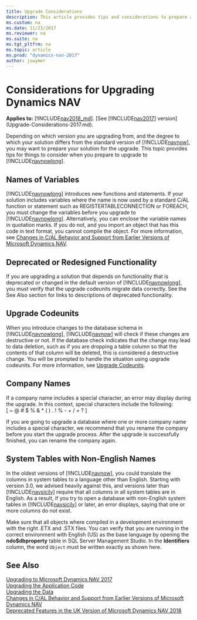 ```yaml
---
title: Upgrade Considerations
description: This article provides tips and considerations to prepare a solution when you are planning to upgrade Microsoft Dynamics NAV.
ms.custom: na
ms.date: 11/23/2017
ms.reviewer: na
ms.suite: na
ms.tgt_pltfrm: na
ms.topic: article
ms.prod: "dynamics-nav-2017"
author: jswymer
---
```

# Considerations for Upgrading Dynamics NAV

**Applies to:** [!INCLUDE[nav2018_md](includes/nav2018_md.md)]. [See [!INCLUDE[nav2017](includes/nav2017.md)] version](Upgrade-Considerations-2017.md).

Depending on which version you are upgrading from, and the degree to which your solution differs from the standard version of [!INCLUDE[navnow](includes/navnow_md.md)], you may want to prepare your solution for the upgrade. This topic provides tips for things to consider when you prepare to upgrade to [!INCLUDE[navnowlong](includes/navnowlong_md.md)].  

## Names of Variables  
 [!INCLUDE[navnowlong](includes/navnowlong_md.md)] introduces new functions and statements. If your solution includes variables where the name is now used by a standard C/AL function or statement such as REGISTERTABLECONNECTION or FOREACH, you must change the variables before you upgrade to [!INCLUDE[navnowlong](includes/navnowlong_md.md)]. Alternatively, you can enclose the variable names in quotation marks. If you do not, and you import an object that has this code in text format, you cannot compile the object. For more information, see [Changes in C/AL Behavior and Support from Earlier Versions of Microsoft Dynamics NAV](Changes-in-C-AL-Behavior-and-Support-from-Earlier-Versions-of-Microsoft-Dynamics-NAV.md).  

## Deprecated or Redesigned Functionality  
 If you are upgrading a solution that depends on functionality that is deprecated or changed in the default version of [!INCLUDE[navnowlong](includes/navnowlong_md.md)], you must verify that the upgrade codeunits migrate data correctly. See the See Also section for links to descriptions of deprecated functionality.

## Upgrade Codeunits  
 When you introduce changes to the database schema in [!INCLUDE[navnowlong](includes/navnowlong_md.md)], [!INCLUDE[navnow](includes/navnow_md.md)] will check if these changes are destructive or not. If the database check indicates that the change may lead to data deletion, such as if you are dropping a table column so that the contents of that column will be deleted, this is considered a destructive change. You will be prompted to handle the situation using upgrade codeunits. For more information, see [Upgrade Codeunits](Upgrade-Codeunits.md).  

## Company Names  
 If a company name includes a special character, an error may display during the upgrade. In this context, special characters include the following:   
\[ ~ @ \# $ % & \* \( \) . \! % - + / = ? \]  

 If you are going to upgrade a database where one or more company name includes a special character, we recommend that you rename the company before you start the upgrade process. After the upgrade is successfully finished, you can rename the company again.  

## System Tables with Non-English Names  
 In the oldest versions of [!INCLUDE[navnow](includes/navnow_md.md)], you could translate the columns in system tables to a language other than English. Starting with version 3.0, we advised heavily against this, and versions later than [!INCLUDE[navsicily](includes/navsicily_md.md)] require that all columns in all system tables are in English. As a result, if you try to open a database with non-English system tables in [!INCLUDE[navsicily](includes/navsicily_md.md)] or later, an error displays, saying that one or more columns do not exist.  

 Make sure that all objects where compiled in a development environment with the right .ETX and .STX files. You can verify that you are running in the correct environment with English \(US\) as the base language by opening the **ndo$dbproperty** table in SQL Server Management Studio. In the **Identifiers** column, the word `Object` must be written exactly as shown here.  

## See Also  
[Upgrading to Microsoft Dynamics NAV 2017](Upgrading-to-Microsoft-Dynamics-NAV-2017.md)   
[Upgrading the Application Code](Upgrading-the-Application-Code.md)   
[Upgrading the Data](Upgrading-the-Data.md)   
[Changes in C/AL Behavior and Support from Earlier Versions of Microsoft Dynamics NAV](Changes-in-C-AL-Behavior-and-Support-from-Earlier-Versions-of-Microsoft-Dynamics-NAV.md)   
[Deprecated Features in the UK Version of Microsoft Dynamics NAV 2018](deprecated-features-uk.md)  
